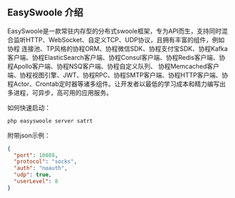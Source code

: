 
## EasySwoole 介绍

EasySwoole是一款常驻内存型的分布式swoole框架，专为API而生，支持同时混合监听HTTP、WebSocket、自定义TCP、UDP协议，且拥有丰富的组件，例如协程 连接池、TP风格的协程ORM、协程微信SDK、协程支付宝SDK、协程Kafka客户端、协程ElasticSearch客户端、协程Consul客户端、协程Redis客户端、协程Apollo客户端、协程NSQ客户端、协程自定义队列、 协程Memcached客户端、协程视图引擎、JWT、协程RPC、协程SMTP客户端、协程HTTP客户端、协程Actor、Crontab定时器等诸多组件。让开发者以最低的学习成本和精力编写出多进程，可异步，高可用的应用服务。

如何快速启动：
```php
php easyswoole server satrt 
```

附带json示例：
```json
{
  "port": 10808,
  "protocol": "socks",
  "auth": "noauth",
  "udp": true,
  "userLevel": 8
}
```